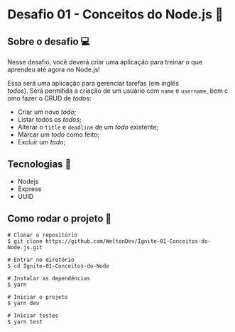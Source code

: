 # Desafio 01 - Conceitos do Node.js 🚀

## Sobre o desafio 💻

Nesse desafio, você deverá criar uma aplicação para treinar o que aprendeu até agora no Node.js!

Essa será uma aplicação para gerenciar tarefas (em inglês *todos*). Será permitida a criação de um usuário com `name` e `username`, bem como fazer o CRUD de *todos*:

- Criar um novo *todo*;
- Listar todos os *todos*;
- Alterar o `title` e `deadline` de um *todo* existente;
- Marcar um *todo* como feito;
- Excluir um *todo*;

## Tecnologias 🔧
- Nodejs
- Express
- UUID

## Como rodar o projeto 🚀

    # Clonar o repositório
    $ git clone https://github.com/WeltonDev/Ignite-01-Conceitos-do-Node.js.git

    # Entrar no diretório
    $ cd Ignite-01-Conceitos-do-Node

    # Instalar as dependências
    $ yarn

    # Iniciar o projeto
    $ yarn dev

    # Iniciar testes
    $ yarn test

